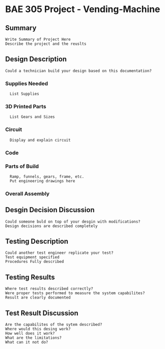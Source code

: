 # BAE 305 Project - Vending-Machine
  ## Summary
    Write Summary of Project Here 
    Describe the project and the reuslts
  ## Design Description
    Could a technician build your design based on this documentation?
   ### Supplies Needed
      List Supplies
   ### 3D Printed Parts
      List Gears and Sizes
   ### Circuit
      Display and explain circuit
   ### Code
   ### Parts of Build
      Ramp, funnels, gears, frame, etc. 
      Put engineering drawings here
   ### Overall Assembly
  ## Desgin Decision Discussion
    Could someone buld on top of your desgin with modifications?
    Design decisions are described completely
  ## Testing Description
    Could another test engineer replicate your test?
    Test equipment specified 
    Procedures Fully described
  ## Testing Results
    Where test results described correctly?
    Were proper tests performed to measure the system capabilites?
    Result are clearly documented
  ## Test Result Discussion
    Are the capabilites of the sytem described?
    Where would this desing work?
    How well does it work?
    What are the limitations? 
    What can it not do?
    
    
  
